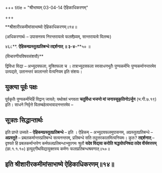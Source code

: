 +++
title = "श्रीभाष्यम् 03-04-14 ऐहिकाधिकरणम्"

+++


**श्रीशारीरकमीमांसाभाष्यो ऐहिकाधिकरणम्॥१४॥

(अधिकरणार्थः – उपासनस्य निरन्तरायत्वे फलशैघ्र्यम्, सान्तरायत्वे विलम्बः)

४६८**. **ऐहिकमप्रस्तुतप्रतिबन्धे तद्दर्शनात् ॥ ३**–**४**–**५० ॥

(विचारणीयविषयसंशयौ)**

 द्विविधा विद्या – अभ्युदयफला, मुक्तिफला च । तत्राभ्युदयफला स्वसाधनभूतैः पुण्यकर्मभिः पुण्यकर्मानन्तरमेव उत्पद्यते, उतानन्तरं कालान्तरे वेत्यनियम इति संशयः।

## युक्त्या पूर्वः पक्षः

पूर्वकृतैः पुण्यकर्मभिर्हि विद्वान् जायते; यथोक्तं भगवता **चतुर्विधा भजन्ते मां जनास्सुकृतिनोऽर्जुन** (भ.गी.७.१९) इति। साधने निर्वृत्ते विलम्बहेत्वभावादनन्तरमेव –

## सूत्रतः सिद्धान्तार्थः

इति प्राप्ते उच्यते – **ऐहिकमप्रस्तुतप्रतिबन्धे** – इति । ऐहिकम् – अभ्युदयफलमुपासनम्, अप्रस्तुतप्रतिबन्धे – **अप्रस्तुते** – प्रबलकर्मान्तरप्रतिबन्धे सत्यनन्तरम्, प्रतिबन्धे सति तदुत्तरकालमित्यनियमः। कुतः? **तद्दर्शनात्** – दृश्यते हि प्रबलकर्मान्तरेण कर्मफलप्रतिबन्धाभ्युपगमः श्रुतौ **यदेव विद्यया करोति श्रद्धयोपनिषदा तदेव वीर्यवत्तरम्** (छा.१.१.१०) इत्युद्गीथविद्यायुक्तस्य कर्मणः फलाप्रतिबन्धश्रवणात्॥५०॥

## इति श्रीशारीरकमीमांसाभाष्ये ऐहिकाधिकरणम्॥१४॥


